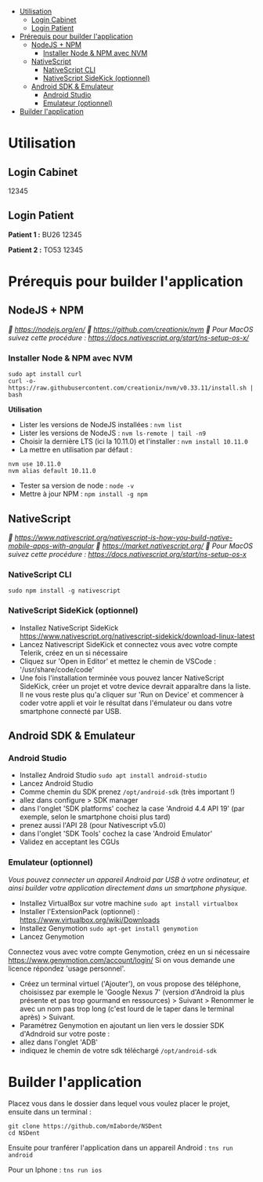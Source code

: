 <!-- TOC -->

- [Utilisation](#utilisation)
    - [Login Cabinet](#login-cabinet)
    - [Login Patient](#login-patient)
- [Prérequis pour builder l'application](#prérequis-pour-builder-lapplication)
    - [NodeJS + NPM](#nodejs--npm)
        - [Installer Node & NPM avec NVM](#installer-node--npm-avec-nvm)
    - [NativeScript](#nativescript)
        - [NativeScript CLI](#nativescript-cli)
        - [NativeScript SideKick (optionnel)](#nativescript-sidekick-optionnel)
    - [Android SDK & Emulateur](#android-sdk--emulateur)
        - [Android Studio](#android-studio)
        - [Emulateur (optionnel)](#emulateur-optionnel)
- [Builder l'application](#builder-lapplication)

<!-- /TOC -->
# Utilisation

## Login Cabinet

12345

## Login Patient

**Patient 1 :**
BU26
12345

**Patient 2 :**
TO53
12345


# Prérequis pour builder l'application

## NodeJS + NPM
*📖 https://nodejs.org/en/ 📖 https://github.com/creationix/nvm
🍎 Pour MacOS suivez cette procédure : https://docs.nativescript.org/start/ns-setup-os-x/*

### Installer Node & NPM avec NVM
```
sudo apt install curl
curl -o- https://raw.githubusercontent.com/creationix/nvm/v0.33.11/install.sh | bash
```
**Utilisation**

* Lister les versions de NodeJS installées : ```nvm list```
* Lister les versions de NodeJS : ```nvm ls-remote | tail -n9```
* Choisir la dernière LTS (ici la 10.11.0) et l'installer : ```nvm install 10.11.0```
* La mettre en utilisation par défaut : 
```
nvm use 10.11.0
nvm alias default 10.11.0
```
* Tester sa version de node : ```node -v```
* Mettre à jour NPM : ```npm install -g npm```

## NativeScript
*📖 https://www.nativescript.org/nativescript-is-how-you-build-native-mobile-apps-with-angular
📖 https://market.nativescript.org/ 🍎 Pour MacOS suivez cette procédure : https://docs.nativescript.org/start/ns-setup-os-x*

### NativeScript CLI
```
sudo npm install -g nativescript
```
### NativeScript SideKick (optionnel)
* Installez NativeScript SideKick
https://www.nativescript.org/nativescript-sidekick/download-linux-latest
* Lancez Nativescript SideKick et connectez vous avec votre compte Telerik, créez en un si nécessaire
* Cliquez sur 'Open in Editor' et mettez le chemin de VSCode : '/usr/share/code/code'
* Une fois l'installation terminée vous pouvez lancer NativeScript SideKick, créer un projet et votre device devrait apparaître dans la liste. Il ne vous reste plus qu'a cliquer sur 'Run on Device' et commencer à coder votre appli et voir le résultat dans l'émulateur ou dans votre smartphone connecté par USB.

## Android SDK & Emulateur
### Android Studio
* Installez Android Studio ```sudo apt install android-studio```
* Lancez Android Studio
* Comme chemin du SDK prenez ```/opt/android-sdk``` (très important !)
* allez dans configure > SDK manager
* dans l'onglet 'SDK platforms' cochez la case 'Android 4.4 API 19' (par exemple, selon le smartphone choisi plus tard)
* prenez aussi l'API 28 (pour Nativescript v5.0)
* dans l'onglet 'SDK Tools' cochez la case 'Android Emulator'
* Validez en acceptant les CGUs

### Emulateur (optionnel)
*Vous pouvez connecter un appareil Android par USB à votre ordinateur, et ainsi builder votre application directement dans un smartphone physique.*
* Installez VirtualBox sur votre machine ```sudo apt install virtualbox```
* Installer l'ExtensionPack (optionnel)  : https://www.virtualbox.org/wiki/Downloads 
* Installez Genymotion ```sudo apt-get install genymotion```
* Lancez Genymotion

Connectez vous avec votre compte Genymotion, créez en un si nécessaire https://www.genymotion.com/account/login/ 
Si on vous demande une licence répondez 'usage personnel'.

* Créez un terminal virtuel ('Ajouter'), on vous propose des téléphone, choisissez par exemple le 'Google Nexus 7' (version d'Android la plus présente et pas trop gourmand en ressources) > Suivant > Renommer le avec un nom pas trop long (c'est lourd de le taper dans le terminal après) > Suivant.
* Paramétrez Genymotion en ajoutant un lien vers le dossier SDK d'Adndroid sur votre poste :
* allez dans l'onglet 'ADB'
* indiquez le chemin de votre sdk téléchargé ```/opt/android-sdk```

# Builder l'application

Placez vous dans le dossier dans lequel vous voulez placer le projet, ensuite dans un terminal :
```
git clone https://github.com/mIaborde/NSDent
cd NSDent
```
Ensuite pour tranférer l'application dans un appareil Android : ```tns run android```

Pour un Iphone : ```tns run ios```